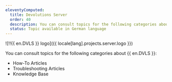 ```yaml
---
eleventyComputed:
  title: Devolutions Server
  order: 40
  description: You can consult topics for the following categories about {{ en.DVLS }}':' How-To Articles, Troubleshooting Articles, and Knowledge Base
  status: Topic available in German language
---
```


![!!{{ en.DVLS }} logo]({{ locale[lang].projects.server.logo }})

You can consult topics for the following categories about {{ en.DVLS }}:

- How-To Articles
- Troubleshooting Articles
- Knowledge Base